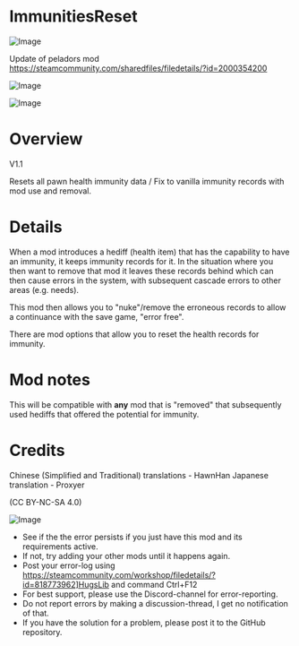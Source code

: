 # ImmunitiesReset

![Image](https://i.imgur.com/buuPQel.png)

Update of peladors mod
https://steamcommunity.com/sharedfiles/filedetails/?id=2000354200

![Image](https://i.imgur.com/pufA0kM.png)

	
![Image](https://i.imgur.com/Z4GOv8H.png)


# Overview
 V1.1

Resets all pawn health immunity data / Fix to vanilla immunity records with mod use and removal.


# Details


When a mod introduces a hediff (health item) that has the capability to have an immunity, it keeps immunity records for it. In the situation where you then want to remove that mod it leaves these records behind which can then cause errors in the system, with subsequent cascade errors to other areas (e.g. needs).

This mod then allows you to "nuke"/remove the erroneous records to allow a continuance with the save game, "error free".

There are mod options that allow you to reset the health records for immunity.


# Mod notes


This will be compatible with **any** mod that is "removed" that subsequently used hediffs that offered the potential for immunity.


# Credits


Chinese (Simplified and Traditional) translations - HawnHan
Japanese translation - Proxyer

(CC BY-NC-SA 4.0)


![Image](https://i.imgur.com/PwoNOj4.png)



-  See if the the error persists if you just have this mod and its requirements active.
-  If not, try adding your other mods until it happens again.
-  Post your error-log using https://steamcommunity.com/workshop/filedetails/?id=818773962]HugsLib and command Ctrl+F12
-  For best support, please use the Discord-channel for error-reporting.
-  Do not report errors by making a discussion-thread, I get no notification of that.
-  If you have the solution for a problem, please post it to the GitHub repository.




